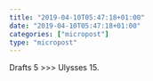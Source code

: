 ```yaml
---
title: "2019-04-10T05:47:18+01:00"
date: "2019-04-10T05:47:18+01:00"
categories: ["micropost"]
type: "micropost"
---
```

Drafts 5 >>> Ulysses 15.